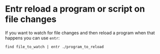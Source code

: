 # Entr reload a program or script on file changes

If you want to watch for file changes and then reload a program when
that happens you can use `entr`:

`find file_to_watch | entr ./program_to_reload`
